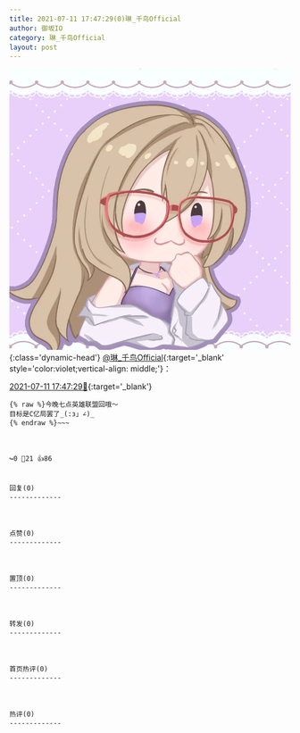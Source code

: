 ```yaml
---
title: 2021-07-11 17:47:29(0)琳_千鸟Official
author: 御坂IO
category: 琳_千鸟Official
layout: post
---
```


![img](/images/c0a88f85ebd0d056f37b114e0748e69556c8b488.jpg){:class='dynamic-head'}
[@琳_千鸟Official](https://space.bilibili.com/1620923329/dynamic){:target='_blank' style='color:violet;vertical-align: middle;'}：

[2021-07-11 17:47:29🔗](https://t.bilibili.com/546141379875385855){:target='_blank'}

~~~
{% raw %}今晚七点英雄联盟回哦～
目标是C亿局罢了_(:з」∠)_
{% endraw %}~~~



↪️0 💬21 👍86


回复(0)
-------------



点赞(0)
-------------



置顶(0)
-------------



转发(0)
-------------



首页热评(0)
-------------



热评(0)
-------------



